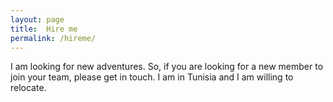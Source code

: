```yaml
---
layout: page
title:  Hire me
permalink: /hireme/
---
```


I am looking for new adventures.
So, if you are looking for a new member to join your team, please get in touch.
I am in Tunisia and I am willing to relocate.
